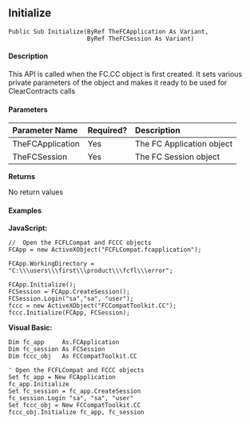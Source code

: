 Initialize
----------

```
Public Sub Initialize(ByRef TheFCApplication As Variant,
                      ByRef TheFCSession As Variant)
```

#### Description

This API is called when the FC.CC object is first created. It sets various private parameters of the object and makes it ready to be used for ClearContracts calls

#### Parameters

| Parameter Name | Required? | Description |
|:--- |:--- |:--- |
| TheFCApplication | Yes | The FC Application object |
| TheFCSession | Yes | The FC Session object |

**Returns**

No return values

#### Examples

**JavaScript:**
```
//  Open the FCFLCompat and FCCC objects
FCApp = new ActiveXObject("FCFLCompat.fcapplication");

FCApp.WorkingDirectory =  "C:\\\users\\\first\\\product\\\fcfl\\\error";

FCApp.Initialize();
FCSession = FCApp.CreateSession();
FCSession.Login("sa","sa", "user");
fccc = new ActiveXObject("FCCompatToolkit.CC");
fccc.Initialize(FCApp, FCSession);
```

**Visual Basic:**
```
Dim fc_app     As.FCApplication
Dim fc_session As FCSession
Dim fccc_obj   As FCCompatToolkit.CC

' Open the FCFLCompat and FCCC objects
Set fc_app = New FCApplication
fc_app.Initialize
Set fc_session = fc_app.CreateSession
fc_session.Login "sa", "sa", "user"
Set fccc_obj = New FCCompatToolkit.CC
fccc_obj.Initialize fc_app, fc_session
```
